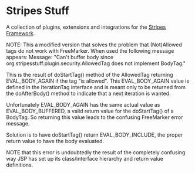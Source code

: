 # Stripes Stuff

A collection of plugins, extensions and integrations for the [Stripes Framework](https://github.com/StripesFramework/stripes).

NOTE:
This a modified version that solves the problem that (Not)Allowed tags do not work with FreeMarker.
When used the following message appears:
Message: "Can't buffer body since org.stripesstuff.plugin.security.AllowedTag does not implement BodyTag."

This is the result of doStartTag() method of the AllowedTag returning EVAL_BODY_AGAIN if the tag "is allowed".
This EVAL_BODY_AGAIN value is defined in the IterationTag interface and is meant only to be returned from the doAfterBody() method to indicate that a next iteration is wanted.

Unfortunately EVAL_BODY_AGAIN has the same actual value as EVAL_BODY_BUFFERED, a valid return value for the doStartTag() of a BodyTag. So returning this value leads to the confusing FreeMarker error message. 

Solution is to have doStartTag() return EVAL_BODY_INCLUDE, the proper return value to have the body evaluated.

NOTE that this error is undoubtedly the result of the completely confusing way JSP has set up its class/interface hierarchy and return value definitions.
